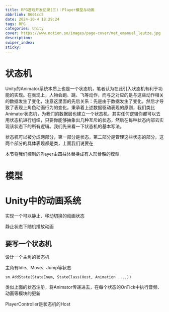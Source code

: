 ```yaml
---
title: RPG游戏开发记录(三)：Player模型与动画
abbrlink: 8601cc5
date: 2024-10-4 18:29:24
tags: RPG
categories: Unity
cover: https://www.notion.so/images/page-cover/met_emanuel_leutze.jpg
description:
swiper_index:
sticky:
---
```


# 状态机

Unity的Animator系统本质上也是一个状态机，笔者认为在此引入状态机有利于功能的实现。在表现上，人物会跑、跳、飞等动作，而与之对应的是与这些动作相关的数据发生了变化，注意这里面的先后关系：先是由于数据发生了变化，然后才导致了表现上角色动画行为的变化。秉承着上述数据驱动表现的原则，我们类比Animator状态机，为我们的数据层也建立一个状态机。其实任何逻辑你都可以去用状态机进行组织，只要你能够抽象出几种互斥的状态，然后在每种状态内部去实现该状态下的所有逻辑。我们先来看一下状态机的基本写法。

状态机可以被分成两部分，第一部分是状态，第二部分是管理这些状态的部分。这两个部分的具体表现都是类，上面我们说要在



本节将我们控制的Player由圆柱体替换成有人形骨骼的模型

# 模型

# Unity中的动画系统

实现一个可以静止、移动切换的动画状态

静止状态下随机播放动画

## 要写一个状态机

设计一个主角的状态机

主角有Idle、Move、Jump等状态

```
sm.AddState(StateEnum, StateClass(Host, Animation ....))
```
类似上面的状态注册，将Animator传递进去，在每个状态的OnTick中执行音频、动画等模块的更新

PlayerController是状态机的Host

## 

